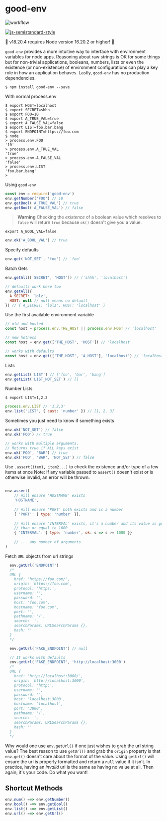 
# good-env

![workflow](https://github.com/recursivefunk/good-env/actions/workflows/ci.yml/badge.svg)

[![js-semistandard-style](https://raw.githubusercontent.com/standard/semistandard/master/badge.svg)](https://github.com/standard/semistandard)

🚨 v18.20.4 requires Node version 16.20.2 or higher! 🚨

`good-env` provides a more intuitive way to interface with environment variables for node apps. Reasoning
about raw strings is OK for some things but for non-trivial applications, booleans, numbers, lists or even
the existence (or non-existence) of environment configurations can play a key role in how an application behaves. Lastly, `good-env` has no production dependencies.

```
$ npm install good-env --save
```

With normal process.env

```
$ export HOST=localhost
$ export SECRET=shhh
$ export FOO=10
$ export A_TRUE_VAL=true
$ export A_FALSE_VAL=false
$ export LIST=foo,bar,bang
$ export ENDPOINT=https://foo.com
$ node
> process.env.FOO
'10'
> process.env.A_TRUE_VAL
'true'
> process.env.A_FALSE_VAL
'false'
> process.env.LIST
'foo,bar,bang'
>
```

Using `good-env`

```javascript
const env = require('good-env')
env.getNumber('FOO') // 10
env.getBool('A_TRUE_VAL') // true
env.getBool('A_FALSE_VAL') // false
```

> **Warning**
> Checking the _existence_ of a boolean value which resolves to `false` will return `true` because `ok()` doesn't give you a value.

```
export A_BOOL_VAL=false
```
```javascript
env.ok('A_BOOL_VAL') // true
```

Specify defaults

```javascript
env.get('NOT_SET', 'foo') // 'foo'
```

Batch Gets

```javascript
env.getAll(['SECRET', 'HOST']) // ['shhh', 'localhost']

// defaults work here too
env.getAll({
  A_SECRET: 'lolz', 
  HOST: null // null means no default
}) // { A_SECRET: 'lolz', HOST: 'localhost' }
```

Use the first available environment variable

```javascript
// old and busted
const host = process.env.THE_HOST || process.env.HOST // 'localhost'

// new hotness
const host = env.get(['THE_HOST', 'HOST']) // 'localhost'

// works with defaults
const host = env.get(['THE_HOST', 'A_HOST'], 'localhost') // 'localhost'
```

Lists

```javascript
env.getList('LIST') // ['foo', 'bar', 'bang']
env.getList('LIST_NOT_SET') // []
```

Number Lists

```
$ export LIST=1,2,3
```

```javascript
process.env.LIST // '1,2,3'
env.list('LIST', { cast: 'number' }) // [1, 2, 3]
```

Sometimes you just need to know if something exists

```javascript
env.ok('NOT_SET') // false
env.ok('FOO') // true

// works with multiple arguments.
// Returns true if ALL keys exist
env.ok('FOO', 'BAR') // true
env.ok('FOO', 'BAR', 'NOT_SET') // false
```

Use `.assert(item1, item2...)` to check the existence and/or type of a few items at once
Note: If any variable passed to `assert()` doesn't exist or is otherwise
invalid, an error will be thrown.

```javascript

env.assert(
    // Will ensure 'HOSTNAME' exists
    'HOSTNAME',
    
    // Will ensure 'PORT' both exists and is a number
    { 'PORT': { type: 'number' }},
    
    // Will ensure 'INTERVAL' exists, it's a number and its value is greater
    // than or equal to 1000
    { 'INTERVAL': { type: 'number', ok: s => s >= 1000 }}
    
    // ... any number of arguments
)
```

Fetch `URL` objects from url strings

```javascript
  env.getUrl('ENDPOINT')
  /*
  URL {
    href: 'https://foo.com/',
    origin: 'https://foo.com',
    protocol: 'https:',
    username: '',
    password: '',
    host: 'foo.com',
    hostname: 'foo.com',
    port: '',
    pathname: '/',
    search: '',
    searchParams: URLSearchParams {},
    hash: ''
  }  
  */

  env.getUrl('FAKE_ENDPOINT') // null

  // It works with defaults
  env.getUrl('FAKE_ENDPOINT', 'http://localhost:3000')
  /*
  URL {
    href: 'http://localhost:3000/',
    origin: 'http://localhost:3000',
    protocol: 'http:',
    username: '',
    password: '',
    host: 'localhost:3000',
    hostname: 'localhost',
    port: '3000',
    pathname: '/',
    search: '',
    searchParams: URLSearchParams {},
    hash: ''
  }
  */
```

Why would one use `env.getUrl()` if one just wishes to grab the url string value? The best reason to use `getUrl()` and grab the `origin` property is that `env.get()` doesn't care about the format of the value. Using `getUrl()` will ensure the url is properly formatted and return a `null` value if it isn't. In practice, having an _invalid_ url is the same as having no value at all. Then again, it's your code. Do what you want!

## Shortcut Methods

```javascript
env.num() ==> env.getNumber()
env.bool() ==> env.getBool()
env.list() ==> env.getList()
env.url() ==> env.getUrl()
```
